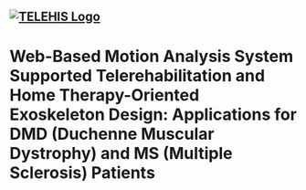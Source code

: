 ## [![TELEHIS Logo](https://imgur.com/RUjcwRS.png)](https://telehis.hacettepe.edu.tr/)
# **Web-Based Motion Analysis System Supported Telerehabilitation and Home Therapy-Oriented Exoskeleton Design: Applications for DMD (Duchenne Muscular Dystrophy) and MS (Multiple Sclerosis) Patients**
